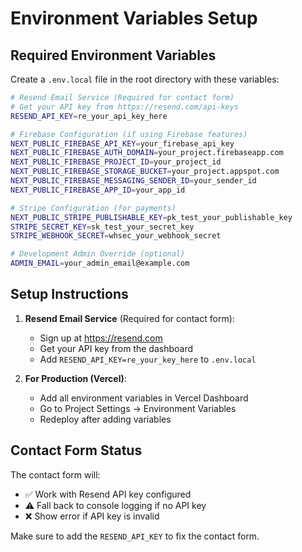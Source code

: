 # Environment Variables Setup

## Required Environment Variables

Create a `.env.local` file in the root directory with these variables:

```bash
# Resend Email Service (Required for contact form)
# Get your API key from https://resend.com/api-keys
RESEND_API_KEY=re_your_api_key_here

# Firebase Configuration (if using Firebase features)
NEXT_PUBLIC_FIREBASE_API_KEY=your_firebase_api_key
NEXT_PUBLIC_FIREBASE_AUTH_DOMAIN=your_project.firebaseapp.com
NEXT_PUBLIC_FIREBASE_PROJECT_ID=your_project_id
NEXT_PUBLIC_FIREBASE_STORAGE_BUCKET=your_project.appspot.com
NEXT_PUBLIC_FIREBASE_MESSAGING_SENDER_ID=your_sender_id
NEXT_PUBLIC_FIREBASE_APP_ID=your_app_id

# Stripe Configuration (for payments)
NEXT_PUBLIC_STRIPE_PUBLISHABLE_KEY=pk_test_your_publishable_key
STRIPE_SECRET_KEY=sk_test_your_secret_key
STRIPE_WEBHOOK_SECRET=whsec_your_webhook_secret

# Development Admin Override (optional)
ADMIN_EMAIL=your_admin_email@example.com
```

## Setup Instructions

1. **Resend Email Service** (Required for contact form):
   - Sign up at https://resend.com
   - Get your API key from the dashboard
   - Add `RESEND_API_KEY=re_your_key_here` to `.env.local`

2. **For Production (Vercel)**:
   - Add all environment variables in Vercel Dashboard
   - Go to Project Settings → Environment Variables
   - Redeploy after adding variables

## Contact Form Status

The contact form will:
- ✅ Work with Resend API key configured
- ⚠️ Fall back to console logging if no API key
- ❌ Show error if API key is invalid

Make sure to add the `RESEND_API_KEY` to fix the contact form.
